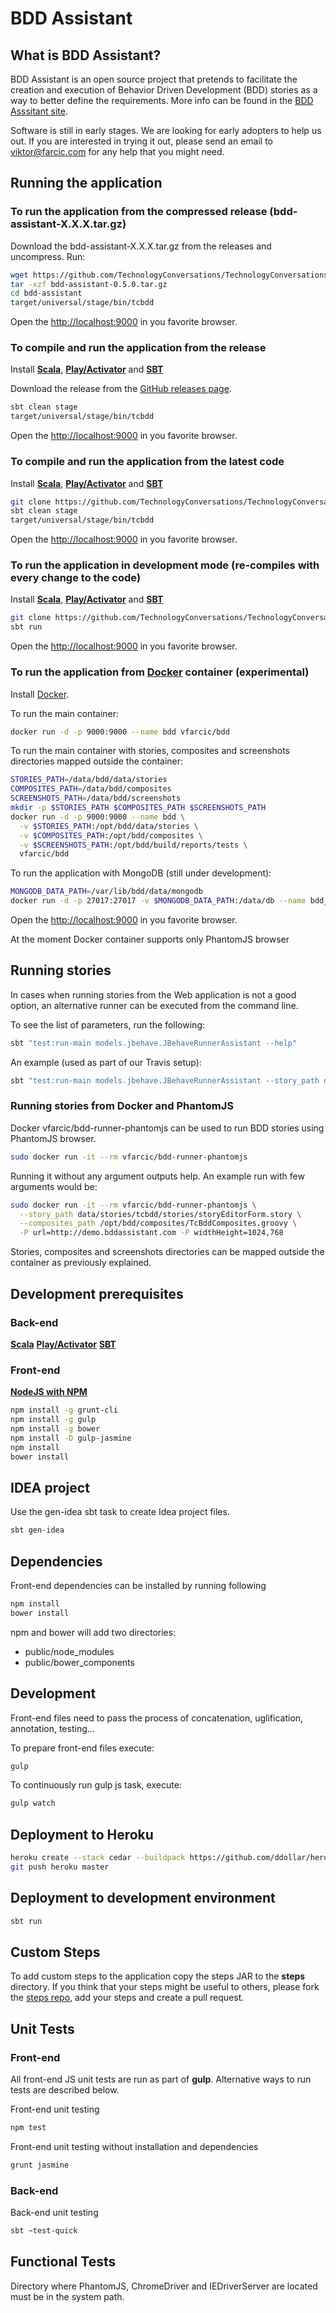 BDD Assistant
=============

What is BDD Assistant?
----------------------

BDD Assistant is an open source project that pretends to facilitate the creation and execution of Behavior Driven Development (BDD) stories as a way to better define the requirements.
More info can be found in the [BDD Asssitant site](http://bddassistant.com).

Software is still in early stages.
We are looking for early adopters to help us out.
If you are interested in trying it out, please send an email to [viktor@farcic.com](mailto:viktor@farcic.com) for any help that you might need.


Running the application
-----------------------

### To run the application from the compressed release (bdd-assistant-X.X.X.tar.gz)
 
Download the bdd-assistant-X.X.X.tar.gz from the releases and uncompress. Run:

```bash
wget https://github.com/TechnologyConversations/TechnologyConversationsBdd/releases/download/0.5.0/bdd-assistant-0.5.0.tar.gz
tar -xzf bdd-assistant-0.5.0.tar.gz
cd bdd-assistant
target/universal/stage/bin/tcbdd
```

Open the [http://localhost:9000](http://localhost:9000) in you favorite browser.

### To compile and run the application from the release

Install **[Scala](http://www.scala-lang.org/download/)**, **[Play/Activator](http://www.playframework.com/download)** and **[SBT](http://www.scala-sbt.org/download.html)**

Download the release from the [GitHub releases page](https://github.com/TechnologyConversations/TechnologyConversationsBdd/releases).

```bash
sbt clean stage
target/universal/stage/bin/tcbdd
```

Open the [http://localhost:9000](http://localhost:9000) in you favorite browser.

### To compile and run the application from the latest code

Install **[Scala](http://www.scala-lang.org/download/)**, **[Play/Activator](http://www.playframework.com/download)** and **[SBT](http://www.scala-sbt.org/download.html)**

```bash
git clone https://github.com/TechnologyConversations/TechnologyConversationsBdd.git
sbt clean stage
target/universal/stage/bin/tcbdd
```

Open the [http://localhost:9000](http://localhost:9000) in you favorite browser.

### To run the application in development mode (re-compiles with every change to the code)

Install **[Scala](http://www.scala-lang.org/download/)**, **[Play/Activator](http://www.playframework.com/download)** and **[SBT](http://www.scala-sbt.org/download.html)**

```bash
git clone https://github.com/TechnologyConversations/TechnologyConversationsBdd.git
sbt run
```

Open the [http://localhost:9000](http://localhost:9000) in you favorite browser.

### To run the application from [Docker](https://www.docker.com/) container (experimental)

Install [Docker](https://www.docker.com/).

To run the main container:

```bash
docker run -d -p 9000:9000 --name bdd vfarcic/bdd
```

To run the main container with stories, composites and screenshots directories mapped outside the container:

```bash
STORIES_PATH=/data/bdd/data/stories
COMPOSITES_PATH=/data/bdd/composites
SCREENSHOTS_PATH=/data/bdd/screenshots
mkdir -p $STORIES_PATH $COMPOSITES_PATH $SCREENSHOTS_PATH
docker run -d -p 9000:9000 --name bdd \
  -v $STORIES_PATH:/opt/bdd/data/stories \
  -v $COMPOSITES_PATH:/opt/bdd/composites \
  -v $SCREENSHOTS_PATH:/opt/bdd/build/reports/tests \
  vfarcic/bdd
```

To run the application with MongoDB (still under development):

```bash
MONGODB_DATA_PATH=/var/lib/bdd/data/mongodb
docker run -d -p 27017:27017 -v $MONGODB_DATA_PATH:/data/db --name bdd_mongodb vfarcic/bdd_assistant_mongodb
```

Open the [http://localhost:9000](http://localhost:9000) in you favorite browser.

At the moment Docker container supports only PhantomJS browser


Running stories
---------------

In cases when running stories from the Web application is not a good option, an alternative runner can be executed from the command line.

To see the list of parameters, run the following:

```bash
sbt "test:run-main models.jbehave.JBehaveRunnerAssistant --help"
```

An example (used as part of our Travis setup):

```bash
sbt "test:run-main models.jbehave.JBehaveRunnerAssistant --story_path data/stories/tcbdd/**/*.story -P browser=phantomjs -P url=http://localhost:1234 -P widthHeight=1024,768 --composites_path composites/TcBddComposites.groovy"
```

### Running stories from Docker and PhantomJS

Docker vfarcic/bdd-runner-phantomjs can be used to run BDD stories using PhantomJS browser.

```bash
sudo docker run -it --rm vfarcic/bdd-runner-phantomjs
```

Running it without any argument outputs help. An example run with few arguments would be:

```bash
sudo docker run -it --rm vfarcic/bdd-runner-phantomjs \
  --story_path data/stories/tcbdd/stories/storyEditorForm.story \
  --composites_path /opt/bdd/composites/TcBddComposites.groovy \
  -P url=http://demo.bddassistant.com -P widthHeight=1024,768
```

Stories, composites and screenshots directories can be mapped outside the container as previously explained.


Development prerequisites
-------------------------

### Back-end

**[Scala](http://www.scala-lang.org/download/)**
**[Play/Activator](http://www.playframework.com/download)**
**[SBT](http://www.scala-sbt.org/download.html)**

### Front-end

**[NodeJS with NPM](http://nodejs.org/)**

```bash
npm install -g grunt-cli
npm install -g gulp
npm install -g bower
npm install -D gulp-jasmine
npm install
bower install
```


IDEA project
------------

Use the gen-idea sbt task to create Idea project files.

```bash
sbt gen-idea
```


Dependencies
------------

Front-end dependencies can be installed by running following

```bash
npm install
bower install
```

npm and bower will add two directories:

* public/node_modules
* public/bower_components


Development
-----------

Front-end files need to pass the process of concatenation, uglification, annotation, testing...

To prepare front-end files execute:

```bash
gulp
```

To continuously run gulp js task, execute:

```bash
gulp watch
```


Deployment to Heroku
--------------------

```bash
heroku create --stack cedar --buildpack https://github.com/ddollar/heroku-buildpack-multi.git
git push heroku master
```


Deployment to development environment
-------------------------------------

```bash
sbt run
```

Custom Steps
------------

To add custom steps to the application copy the steps JAR to the **steps** directory.
If you think that your steps might be useful to others, please fork the [steps repo](https://github.com/TechnologyConversations/TechnologyConversationsBddSteps), add your steps and create a pull request.


Unit Tests
----------

### Front-end

All front-end JS unit tests are run as part of **gulp**.
Alternative ways to run tests are described below.

Front-end unit testing

```bash
npm test
```

Front-end unit testing without installation and dependencies

```bash
grunt jasmine
```


### Back-end

Back-end unit testing

```bash
sbt ~test-quick
```


Functional Tests
----------------

Directory where PhantomJS, ChromeDriver and IEDriverServer are located must be in the system path.
